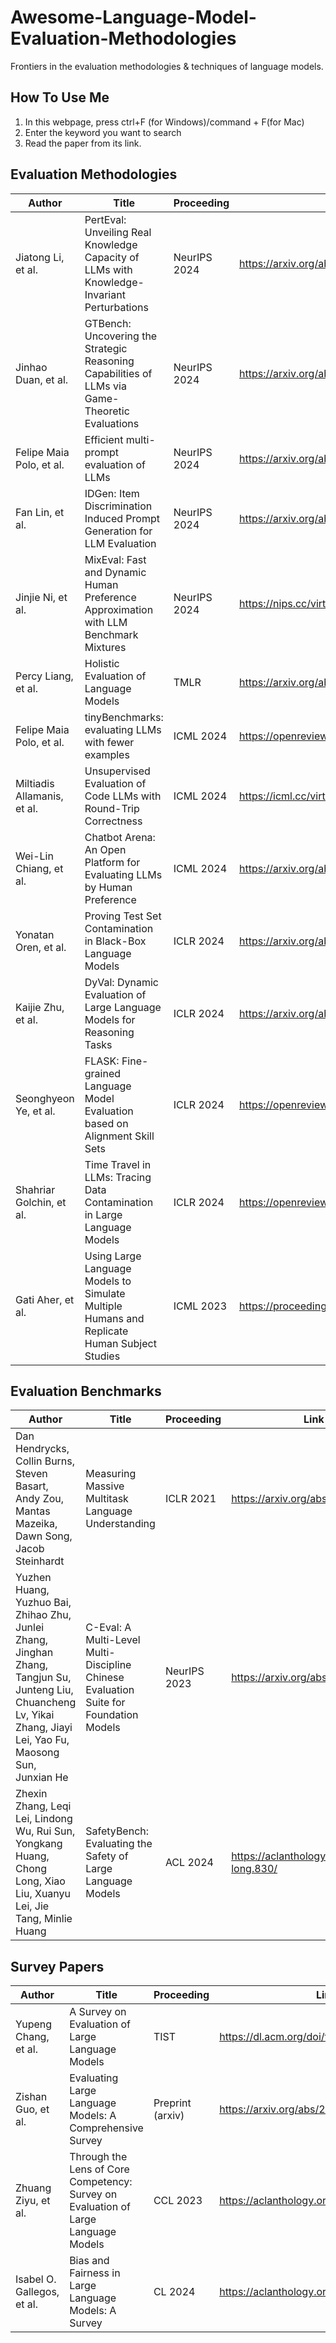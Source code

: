 # Awesome-Language-Model-Evaluation-Methodologies
Frontiers in the evaluation methodologies & techniques of language models. 

## How To Use Me
1. In this webpage, press ctrl+F (for Windows)/command + F(for Mac)
2. Enter the keyword you want to search
3. Read the paper from its link.

## Evaluation Methodologies
| Author | Title | Proceeding | Link |
|---|---|---|---|
| Jiatong Li, et al. | PertEval: Unveiling Real Knowledge Capacity of LLMs with Knowledge-Invariant Perturbations | NeurIPS 2024 | https://arxiv.org/abs/2405.19740 |
| Jinhao Duan, et al. | GTBench: Uncovering the Strategic Reasoning Capabilities of LLMs via Game-Theoretic Evaluations | NeurIPS 2024 | https://arxiv.org/abs/2402.12348 |
| Felipe Maia Polo, et al. | Efficient multi-prompt evaluation of LLMs | NeurIPS 2024 | https://arxiv.org/abs/2405.17202 |
| Fan Lin, et al. | IDGen: Item Discrimination Induced Prompt Generation for LLM Evaluation | NeurIPS 2024 | https://arxiv.org/abs/2409.18892 |
| Jinjie Ni, et al. | MixEval: Fast and Dynamic Human Preference Approximation with LLM Benchmark Mixtures | NeurIPS 2024 | https://nips.cc/virtual/2024/poster/96545 |
| Percy Liang, et al. | Holistic Evaluation of Language Models | TMLR | https://arxiv.org/abs/2211.09110 |
| Felipe Maia Polo, et al. | tinyBenchmarks: evaluating LLMs with fewer examples | ICML 2024 | https://openreview.net/forum?id=qAml3FpfhG |
| Miltiadis Allamanis, et al. | Unsupervised Evaluation of Code LLMs with Round-Trip Correctness | ICML 2024 | https://icml.cc/virtual/2024/poster/33761 |
| Wei-Lin Chiang, et al. | Chatbot Arena: An Open Platform for Evaluating LLMs by Human Preference | ICML 2024 | https://arxiv.org/abs/2403.04132 |
| Yonatan Oren, et al. | Proving Test Set Contamination in Black-Box Language Models | ICLR 2024 | https://arxiv.org/abs/2310.17623 |
| Kaijie Zhu, et al. | DyVal: Dynamic Evaluation of Large Language Models for Reasoning Tasks | ICLR 2024 | https://arxiv.org/abs/2309.17167 |
| Seonghyeon Ye, et al. | FLASK: Fine-grained Language Model Evaluation based on Alignment Skill Sets | ICLR 2024 | https://openreview.net/forum?id=CYmF38ysDa |
| Shahriar Golchin, et al. | Time Travel in LLMs: Tracing Data Contamination in Large Language Models | ICLR 2024 | https://openreview.net/forum?id=2Rwq6c3tvr |
| Gati Aher, et al. | Using Large Language Models to Simulate Multiple Humans and Replicate Human Subject Studies | ICML 2023 | https://proceedings.mlr.press/v202/aher23a/aher23a.pdf |

## Evaluation Benchmarks

| Author | Title | Proceeding | Link |
|---|---|---|---|
| Dan Hendrycks, Collin Burns, Steven Basart, Andy Zou, Mantas Mazeika, Dawn Song, Jacob Steinhardt | Measuring Massive Multitask Language Understanding | ICLR 2021 | https://arxiv.org/abs/2009.03300 |
| Yuzhen Huang, Yuzhuo Bai, Zhihao Zhu, Junlei Zhang, Jinghan Zhang, Tangjun Su, Junteng Liu, Chuancheng Lv, Yikai Zhang, Jiayi Lei, Yao Fu, Maosong Sun, Junxian He | C-Eval: A Multi-Level Multi-Discipline Chinese Evaluation Suite for Foundation Models | NeurIPS 2023 | https://arxiv.org/abs/2305.08322 |
| Zhexin Zhang, Leqi Lei, Lindong Wu, Rui Sun, Yongkang Huang, Chong Long, Xiao Liu, Xuanyu Lei, Jie Tang, Minlie Huang | SafetyBench: Evaluating the Safety of Large Language Models | ACL 2024 | https://aclanthology.org/2024.acl-long.830/ |

## Survey Papers
| Author | Title | Proceeding | Link |
|---|---|---|---|
| Yupeng Chang, et al. | A Survey on Evaluation of Large Language Models | TIST | https://dl.acm.org/doi/full/10.1145/3641289 |
| Zishan Guo, et al. | Evaluating Large Language Models: A Comprehensive Survey | Preprint (arxiv) | https://arxiv.org/abs/2310.19736 |
| Zhuang Ziyu, et al. | Through the Lens of Core Competency: Survey on Evaluation of Large Language Models | CCL 2023 | https://aclanthology.org/2023.ccl-2.8/ |
| Isabel O. Gallegos, et al. | Bias and Fairness in Large Language Models: A Survey | CL 2024 | https://aclanthology.org/2024.cl-3.8/ |